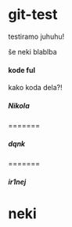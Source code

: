 # git-test
testiramo juhuhu!


še neki blablba

#### kode ful
kako koda dela?!

##### Nikola
=======

##### dqnk
=======
##### ir1nej
neki
=======
